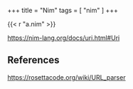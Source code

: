 +++
title = "Nim"
tags = [ "nim" ]
+++

{{< r "a.nim" >}}

<https://nim-lang.org/docs/uri.html#Uri>

## References

<https://rosettacode.org/wiki/URL_parser>
